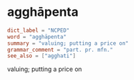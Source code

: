 # agghāpenta

``` toml
dict_label = "NCPED"
word = "agghāpenta"
summary = "valuing; putting a price on"
grammar_comment = "part. pr. mfn."
see_also = ["agghati"]
```

valuing; putting a price on

